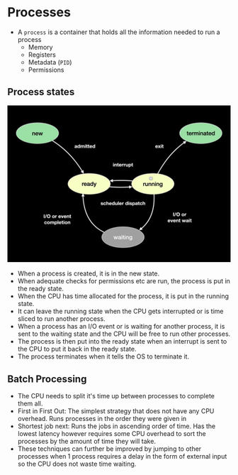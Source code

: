 # Processes
* A `process` is a container that holds all the information needed to run a process
    * Memory
    * Registers 
    * Metadata (`PID`)
    * Permissions

## Process states
![Process states](../img/process_diagram.png)
* When a process is created, it is in the new state. 
* When adequate checks for permissions etc are run, the process is put in the ready state.
* When the CPU has time allocated for the process, it is put in the running state. 
* It can leave the running state when the CPU gets interrupted or is time sliced to run another process.
* When a process has an I/O event or is waiting for another process, it is sent to the waiting state and the CPU will be free to run other processes. 
* The process is then put into the ready state when an interrupt is sent to the CPU to put it back in the ready state.
* The process terminates when it tells the OS to terminate it.

## Batch Processing
* The CPU needs to split it's time up between processes to complete them all.
* First in First Out: The simplest strategy that does not have any CPU overhead. Runs processes in the order they were given in
* Shortest job next: Runs the jobs in ascending order of time. Has the lowest latency however requires some CPU overhead to sort the processes by the amount of time they will take.
* These techniques can further be improved by jumping to other processes when 1 process requires a delay in the form of external input so the CPU does not waste time waiting.